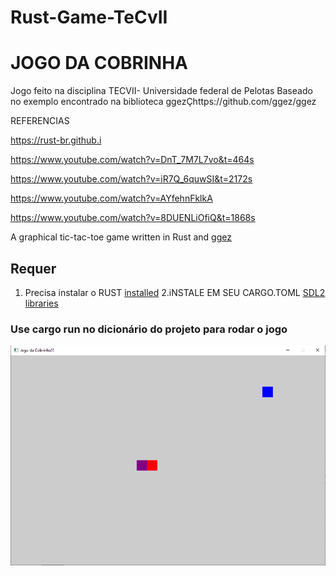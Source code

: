 # Rust-Game-TeCvII
# JOGO DA COBRINHA
 Jogo feito na disciplina TECVII- Universidade federal de Pelotas 
Baseado no exemplo encontrado na biblioteca ggezÇhttps://github.com/ggez/ggez

REFERENCIAS 

https://rust-br.github.i

https://www.youtube.com/watch?v=DnT_7M7L7vo&t=464s

https://www.youtube.com/watch?v=iR7Q_6quwSI&t=2172s


https://www.youtube.com/watch?v=AYfehnFklkA

https://www.youtube.com/watch?v=8DUENLiOfiQ&t=1868s

A graphical tic-tac-toe game written in Rust and [ggez](https://crates.io/crates/ggez)

## Requer
1. Precisa instalar o RUST [installed](https://www.rust-lang.org/en-US/install.html)
2.iNSTALE EM SEU CARGO.TOML [SDL2 libraries](https://github.com/Rust-SDL2/rust-sdl2#requirements)

### Use cargo run no dicionário do projeto para rodar o jogo

![game_INICIOt](resources/Cobrinha.png)

